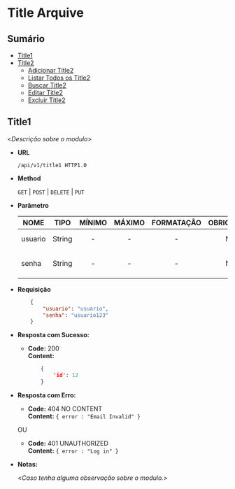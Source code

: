 **Title Arquive**
=============

## **Sumário**

* [Title1](#title1)
* [Title2](#title2)
	* [Adicionar Title2](#adicionar-title2)
 	* [Listar Todos os Title2](#listar-todos-os-title2)
 	* [Buscar Title2](#buscar-title2)
 	* [Editar Title2](#editar-title2)
 	* [Excluir Title2](#excluir-title2)

## **Title1**

   <_Descrição sobre o modulo_>

* **URL**

   ```http
   /api/v1/title1 HTTP1.0
   ```

* **Method**

    `GET` | `POST` | `DELETE` | `PUT`

*  **Parâmetro**

    |NOME|TIPO|MÍNIMO|MÁXIMO|FORMATAÇÃO|OBRIGATÓRIO|PERMISSÂO|DESCRIÇÃO|
    |----|:--:|:----:|:----:|:--------:|:---------:|:-------:|---------|
    usuario|String|-|-|-|Não|Não|Nome do usuário.|
    senha|String|-|-|-|Não|Não|Senha do usuário a ser testada.|

*  **Requisição**

    ```json
        {
            "usuario": "usuario",
            "senha": "usuario123"
        }
    ```
* **Resposta com Sucesso:**
  
  * **Code:** 200 <br />
    **Content:**
    ```json
        {
            'id': 12
        }
    ```
 
* **Resposta com Erro:**

  * **Code:** 404 NO CONTENT <br />
    **Content:** `{ error : "Email Invalid" }`

  OU

  * **Code:** 401 UNAUTHORIZED <br />
    **Content:** `{ error : "Log in" }`

* **Notas:**

  <_Caso tenha alguma observação sobre o modulo._>
